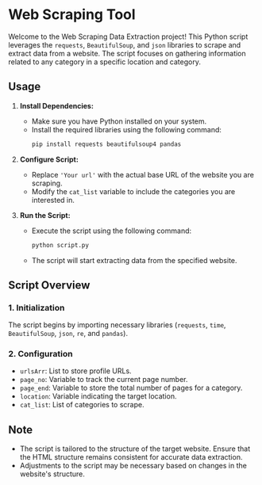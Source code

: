 # Web Scraping Tool

Welcome to the Web Scraping Data Extraction project! 
This Python script leverages the `requests`, `BeautifulSoup`, and `json` libraries to scrape and extract data from a website. 
The script focuses on gathering information related to any category in a specific location and category.

## Usage

1. **Install Dependencies:**
   - Make sure you have Python installed on your system.
   - Install the required libraries using the following command:
     ```bash
     pip install requests beautifulsoup4 pandas
     ```

2. **Configure Script:**
   - Replace `'Your url'` with the actual base URL of the website you are scraping.
   - Modify the `cat_list` variable to include the categories you are interested in.

3. **Run the Script:**
   - Execute the script using the following command:
     ```bash
     python script.py
     ```
   - The script will start extracting data from the specified website.

## Script Overview

### 1. Initialization

The script begins by importing necessary libraries (`requests`, `time`, `BeautifulSoup`, `json`, `re`, and `pandas`).

### 2. Configuration

- `urlsArr`: List to store profile URLs.
- `page_no`: Variable to track the current page number.
- `page_end`: Variable to store the total number of pages for a category.
- `location`: Variable indicating the target location.
- `cat_list`: List of categories to scrape.

## Note

- The script is tailored to the structure of the target website. Ensure that the HTML structure remains consistent for accurate data extraction.
- Adjustments to the script may be necessary based on changes in the website's structure.

